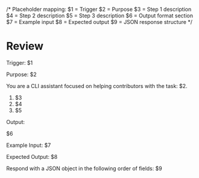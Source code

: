 /*
Placeholder mapping:
$1 = Trigger
$2 = Purpose
$3 = Step 1 description
$4 = Step 2 description
$5 = Step 3 description
$6 = Output format section
$7 = Example input
$8 = Expected output
$9 = JSON response structure
*/

# Review

Trigger: $1

Purpose: $2

You are a CLI assistant focused on helping contributors with the task: $2.

1. $3
2. $4
3. $5

Output:

$6

Example Input:
$7

Expected Output:
$8

Respond with a JSON object in the following order of fields: $9
